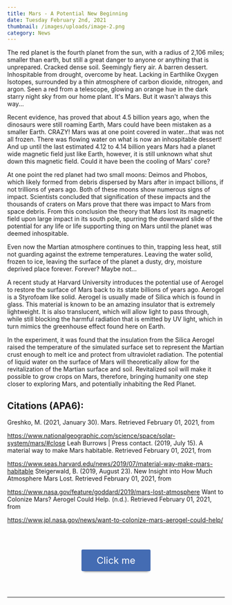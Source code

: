 ```yaml
---
title: Mars - A Potential New Beginning
date: Tuesday February 2nd, 2021
thumbnail: /images/uploads/image-2.png
category: News
---
```

The red planet is the fourth planet from the sun, with a radius of 2,106 miles; smaller than earth, but still a great danger to anyone or anything that is unprepared. Cracked dense soil. Seemingly fiery air. A barren dessert. Inhospitable from drought, overcome by heat. Lacking in Earthlike Oxygen Isotopes, surrounded by a thin atmosphere of carbon dioxide, nitrogen, and argon. Seen a red from a telescope, glowing an orange hue in the dark starry night sky from our home plant. It's Mars. But it wasn't always this way...

Recent evidence, has proved that about 4.5 billion years ago, when the dinosaurs were still roaming Earth, Mars could have been mistaken as a smaller Earth. CRAZY! Mars was at one point covered in water...that was not all frozen. There was flowing water on what is now an inhospitable dessert! And up until the last estimated 4.12 to 4.14 billion years Mars had a planet wide magnetic field just like Earth, however, it is still unknown what shut down this magnetic field. Could it have been the cooling of Mars' core?

At one point the red planet had two small moons: Deimos and Phobos, which likely formed from debris dispersed by Mars after in impact billions, if not trillions of years ago. Both of these moons show numerous signs of impact. Scientists concluded that signification of these impacts and the thousands of craters on Mars prove that there was impact to Mars from space debris. From this conclusion the theory that Mars lost its magnetic field upon large impact in its south pole, spurring the downward slide of the potential for any life or life supporting thing on Mars until the planet was deemed inhospitable.

Even now the Martian atmosphere continues to thin, trapping less heat, still not guarding against the extreme temperatures. Leaving the water solid, frozen to ice, leaving the surface of the planet a dusty, dry, moisture deprived place forever. Forever? Maybe not...

A recent study at Harvard University introduces the potential use of Aerogel to restore the surface of Mars back to its state billions of years ago. Aerogel is a Styrofoam like solid. Aerogel is usually made of Silica which is found in glass. This material is known to be an amazing insulator that is extremely lightweight. It is also translucent, which will allow light to pass through, while still blocking the harmful radiation that is emitted by UV light, which in turn mimics the greenhouse effect found here on Earth.

In the experiment, it was found that the insulation from the Silica Aerogel raised the temperature of the simulated surface set to represent the Martian crust enough to melt ice and protect from ultraviolet radiation. The potential of liquid water on the surface of Mars will theoretically allow for the revitalization of the Martian surface and soil. Revitalized soil will make it possible to grow crops on Mars, therefore, bringing humanity one step closer to exploring Mars, and potentially inhabiting the Red Planet.

## Citations (APA6):

Greshko, M. (2021, January 30).
Mars. Retrieved February 01, 2021, from

https://www.nationalgeographic.com/science/space/solar-system/mars/#close
Leah
Burrows | Press contact. (2019, July 15). A material way to make Mars habitable.
Retrieved February 01, 2021, from

https://www.seas.harvard.edu/news/2019/07/material-way-make-mars-habitable
Steigerwald,
B. (2019, August 23).
New Insight into How Much Atmosphere Mars Lost.
Retrieved February 01, 2021, from

https://www.nasa.gov/feature/goddard/2019/mars-lost-atmosphere
Want to Colonize Mars? Aerogel Could Help. (n.d.). Retrieved February 01, 2021, from

https://www.jpl.nasa.gov/news/want-to-colonize-mars-aerogel-could-help/

 <div class="modal-container">
                <input id="modal-toggle" type="checkbox">
                <label class="modal-btn" for="modal-toggle">Click me</label>
                <label class="modal-backdrop" for="modal-toggle"></label>
                <div class="modal-content">
                    <label class="modal-close" for="modal-toggle">&#x2715;</label>
                    <h2 style='color:black;'>You found me!</h2>
                    <hr />
                    <p>Unfortunately, Someone Already Found Me. Continue Playing!</p>
                    <label class="modal-content-btn" for="modal-toggle">OK</label>
                </div>
            </div>
            <hr>

</div>

 <script>
 var labelID;

 $('label').click(function () {
labelID = $(this).attr('for');
$('#' + labelID).toggleClass('active');
 });
</script>

<style>
    .modal-container {
	 margin: 60px auto;
	 padding-top: 0px;
	 position: relative;
	 width: 160px;
     color: black;
}
 .modal-container .modal-btn {
         color: black;
	 display: block;
	 margin: 0 auto;
	 color: #fff;
	 width: 160px;
	 height: 50px;
	 line-height: 50px;
	 background: #446cb3;
	 font-size: 22px;
	 border: 0;
	 border-radius: 3px;
	 cursor: pointer;
	 text-align: center;
	 box-shadow: 0 5px 5px -5px #333;
	 transition: background 0.3s ease-in;
}
 .modal-container .modal-btn:hover {
	 background: #365690;
         color: black;
}
 .modal-container .modal-content, .modal-container .modal-backdrop {
	 height: 0;
	 width: 0;
	 opacity: 0;
	 visibility: hidden;
	 overflow: hidden;
	 cursor: pointer;
	 transition: opacity 0.2s ease-in;
}
 .modal-container .modal-close {
	 color: #aaa;
	 position: absolute;
	 right: 5px;
	 top: 5px;
	 padding-top: 3px;
	 background: #fff;
	 font-size: 16px;
	 width: 25px;
	 height: 25px;
	 font-weight: bold;
	 text-align: center;
	 cursor: pointer;
}
 .modal-container .modal-close:hover {
	 color: #333;
}
 .modal-container .modal-content-btn {
	 position: absolute;
	 text-align: center;
	 cursor: pointer;
	 bottom: 20px;
	 right: 30px;
	 background: #446cb3;
	 color: #fff;
	 width: 50px;
	 border-radius: 2px;
	 font-size: 14px;
	 height: 32px;
	 padding-top: 9px;
	 font-weight: normal;
}
 .modal-container .modal-content-btn:hover {
	 color: #fff;
	 background: #365690;
}
 .modal-container #modal-toggle {
	 display: none;
}
 .modal-container #modal-toggle.active ~ .modal-backdrop, .modal-container #modal-toggle:checked ~ .modal-backdrop {
	 background-color: rgba(0, 0, 0, 0.6);
	 width: 100vw;
	 height: 100vh;
	 position: fixed;
	 left: 0;
	 top: 0;
	 z-index: 9;
	 visibility: visible;
	 opacity: 1;
	 transition: opacity 0.2s ease-in;
}
 .modal-container #modal-toggle.active ~ .modal-content, .modal-container #modal-toggle:checked ~ .modal-content {
	 opacity: 1;
	 background-color: #fff;
	 max-width: 400px;
	 width: 400px;
	 height: 280px;
	 padding: 10px 30px;
	 position: fixed;
	 left: calc(50% - 200px);
	 top: 12%;
	 border-radius: 4px;
	 z-index: 999;
	 pointer-events: auto;
	 cursor: auto;
	 visibility: visible;
	 box-shadow: 0 3px 7px rgba(0, 0, 0, 0.6);
}
 @media (max-width: 400px) {
	 .modal-container #modal-toggle.active ~ .modal-content, .modal-container #modal-toggle:checked ~ .modal-content {
		 left: 0;
	}
}
 
</style>
